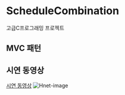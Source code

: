 # ScheduleCombination
고급C프로그래밍 프로젝트


## MVC 패턴


## 시연 동영상
<a href="http://kwcommons.kw.ac.kr/em/619c50cd6323c" _blank=Ture>시연 동영상</a>
![Hnet-image](https://user-images.githubusercontent.com/64001045/142963229-f4027760-64e9-4c90-befa-f0b9cd60ea7c.gif)
